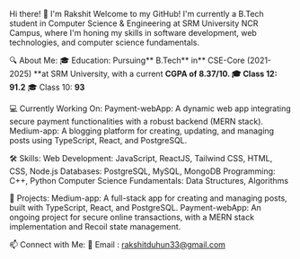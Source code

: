 Hi there! 👋 I'm Rakshit
Welcome to my GitHub! I'm currently a B.Tech student in Computer Science & Engineering at SRM University NCR Campus, where I'm honing my skills in software development, web technologies, and computer science fundamentals.

🔍 About Me:
🎓 Education: Pursuing** B.Tech** in** CSE-Core (2021-2025) **at SRM University, with a current **CGPA **of **8.37/10**.
🎓 Class 12:** 91.2**
🎓 Class 10: **93**

💻 Currently Working On:
Payment-webApp: A dynamic web app integrating secure payment functionalities with a robust backend (MERN stack).
Medium-app: A blogging platform for creating, updating, and managing posts using TypeScript, React, and PostgreSQL.

🛠️ Skills:
Web Development: JavaScript, ReactJS, Tailwind CSS, HTML, CSS, Node.js
Databases: PostgreSQL, MySQL, MongoDB
Programming: C++, Python
Computer Science Fundamentals: Data Structures, Algorithms

🚀 Projects:
Medium-app: A full-stack app for creating and managing posts, built with TypeScript, React, and PostgreSQL.
Payment-webApp: An ongoing project for secure online transactions, with a MERN stack implementation and Recoil state management.

📫 Connect with Me:
📧 Email : rakshitduhun33@gmail.com
